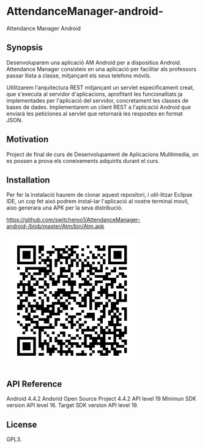 # AttendanceManager-android-
Attendance Manager Android

## Synopsis

Desenvoluparem una aplicació AM Android per a dispositius Android.
Attendance Manager consisteix en una aplicació per facilitar als professors passar llista a classe,
mitjançant els seus telefons mòvils.

Utilitzarem l'arquitectura REST mitjançant un servlet especificament creat, que s'executa
al servidor d'aplicacions, aprofitant les funcionalitats ja implementades per l'aplicació del
servidor, concretament les classes de bases de dades. Implementarem un client REST a
l'aplicació Android que enviarà les peticiones al servlet que retornarà les respostes en
format JSON.

## Motivation

Project de final de curs de Desenvolupament de Aplicacions Mulitimedia, on es possen a prova els
coneixements adquirits durant el curs.

## Installation

Per fer la instalació haurem de clonar aquest repositori, i util-litzar Eclipse IDE, un cop fet aixó
podrem instal-lar l'aplicació al nostre terminal movil, aixo generara una APK per la seva distribució.

https://github.com/switcheroo1/AttendanceManager-android-/blob/master/Atm/bin/Atm.apk

![alt tag](https://github.com/switcheroo1/AttendanceManager-android-/blob/master/Atm/docs/qrplanet.png)

## API Reference

Android 4.4.2 Andorid Open Source Project 4.4.2 API level 19
Minimun SDK version API level 16. 
Target SDK version API level 19.

## License

GPL3.
